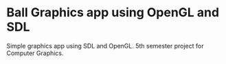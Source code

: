# Ball Graphics app using OpenGL and SDL
Simple graphics app using SDL and OpenGL. 5th semester project for Computer Graphics.
